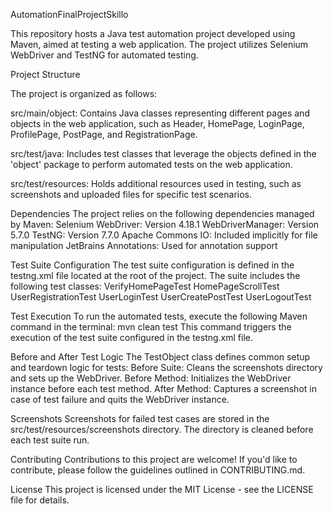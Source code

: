 AutomationFinalProjectSkillo

This repository hosts a Java test automation project developed using Maven, aimed at testing a web application. The project utilizes Selenium WebDriver and TestNG for automated testing.


Project Structure

The project is organized as follows:

src/main/object: Contains Java classes representing different pages and objects in the web application, such as Header, HomePage, LoginPage, ProfilePage, PostPage, and RegistrationPage.

src/test/java: Includes test classes that leverage the objects defined in the 'object' package to perform automated tests on the web application.

src/test/resources: Holds additional resources used in testing, such as screenshots and uploaded files for specific test scenarios.

Dependencies
The project relies on the following dependencies managed by Maven:
Selenium WebDriver: Version 4.18.1
WebDriverManager: Version 5.7.0
TestNG: Version 7.7.0
Apache Commons IO: Included implicitly for file manipulation
JetBrains Annotations: Used for annotation support

Test Suite Configuration
The test suite configuration is defined in the testng.xml file located at the root of the project. The suite includes the following test classes:
VerifyHomePageTest
HomePageScrollTest
UserRegistrationTest
UserLoginTest
UserCreatePostTest
UserLogoutTest

Test Execution
To run the automated tests, execute the following Maven command in the terminal:
mvn clean test
This command triggers the execution of the test suite configured in the testng.xml file.

Before and After Test Logic
The TestObject class defines common setup and teardown logic for tests:
Before Suite: Cleans the screenshots directory and sets up the WebDriver.
Before Method: Initializes the WebDriver instance before each test method.
After Method: Captures a screenshot in case of test failure and quits the WebDriver instance.

Screenshots
Screenshots for failed test cases are stored in the src/test/resources/screenshots directory. The directory is cleaned before each test suite run.

Contributing
Contributions to this project are welcome! If you'd like to contribute, please follow the guidelines outlined in CONTRIBUTING.md.

License
This project is licensed under the MIT License - see the LICENSE file for details.

